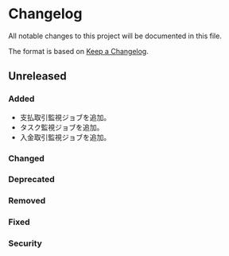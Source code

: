 # Changelog
All notable changes to this project will be documented in this file.

The format is based on [Keep a Changelog](http://keepachangelog.com/).

## Unreleased
### Added
- 支払取引監視ジョブを追加。
- タスク監視ジョブを追加。
- 入金取引監視ジョブを追加。

### Changed

### Deprecated

### Removed

### Fixed

### Security
